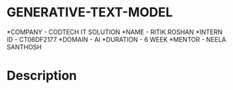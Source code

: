# GENERATIVE-TEXT-MODEL
*COMPANY - CODTECH IT SOLUTION
*NAME - RITIK ROSHAN
*INTERN ID - CT06DF2177
*DOMAIN - AI
*DURATION - 6 WEEK
*MENTOR - NEELA SANTHOSH
# Description
